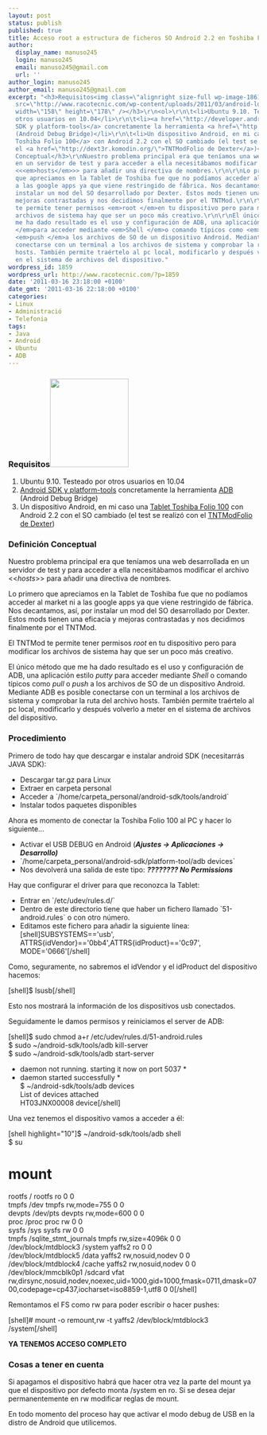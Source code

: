 ```yaml
---
layout: post
status: publish
published: true
title: Acceso root a estructura de ficheros SO Android 2.2 en Toshiba Folio 100
author:
  display_name: manuso245
  login: manuso245
  email: manuso245@gmail.com
  url: ''
author_login: manuso245
author_email: manuso245@gmail.com
excerpt: "<h3>Requisitos<img class=\"alignright size-full wp-image-1861\" title=\"android-logo\"
  src=\"http://www.racotecnic.com/wp-content/uploads/2011/03/android-logo.jpg\" alt=\"\"
  width=\"158\" height=\"178\" /></h3>\r\n<ol>\r\n\t<li>Ubuntu 9.10. Testeado por
  otros usuarios en 10.04</li>\r\n\t<li><a href=\"http://developer.android.com/sdk/index.html\">Android
  SDK y platform-tools</a> concretamente la herramienta <a href=\"http://developer.android.com/guide/developing/tools/adb.html\">ADB</a>
  (Android Debug Bridge)</li>\r\n\t<li>Un dispositivo Android, en mi caso una <a href=\"http://www.toshiba-multimedia.com/es/journe-tabletas-marcos-digitales/folio100/\">Tablet
  Toshiba Folio 100</a> con Android 2.2 con el SO cambiado (el test se realizó con
  el <a href=\"http://dext3r.komodin.org/\">TNTModFolio de Dexter</a>)</li>\r\n</ol>\r\n<h3>Definición
  Conceptual</h3>\r\nNuestro problema principal era que teníamos una web desarrollada
  en un servidor de test y para acceder a ella necesitábamos modificar el archivo
  <<<em>hosts</em>>> para añadir una directiva de nombres.\r\n\r\nLo primero
  que apreciamos en la Tablet de Toshiba fue que no podíamos acceder al market ni
  a las google apps ya que viene restringido de fábrica. Nos decantamos, así, por
  instalar un mod del SO desarrollado por Dexter. Estos mods tienen una eficacia y
  mejoras contrastadas y nos decidimos finalmente por el TNTMod.\r\n\r\nEl TNTMod
  te permite tener permisos <em>root </em>en tu dispositivo pero para modificar los
  archivos de sistema hay que ser un poco más creativo.\r\n\r\nEl único método que
  me ha dado resultado es el uso y configuración de ADB, una aplicación estilo <em>putty
  </em>para acceder mediante <em>Shell </em>o comando típicos como <em>pull </em>o
  <em>push </em>a los archivos de SO de un dispositivo Android. Mediante ADB es posible
  conectarse con un terminal a los archivos de sistema y comprobar la ruta del archivo
  hosts. También permite traértelo al pc local, modificarlo y después volverlo a meter
  en el sistema de archivos del dispositivo."
wordpress_id: 1859
wordpress_url: http://www.racotecnic.com/?p=1859
date: '2011-03-16 23:18:00 +0100'
date_gmt: '2011-03-16 22:18:00 +0100'
categories:
- Linux
- Administració
- Telefonia
tags:
- Java
- Android
- Ubuntu
- ADB
---
```

<h3>Requisitos<img class="alignright size-full wp-image-1861" title="android-logo" src="http://www.racotecnic.com/wp-content/uploads/2011/03/android-logo.jpg" alt="" width="158" height="178" /></h3>
<ol>
<li>Ubuntu 9.10. Testeado por otros usuarios en 10.04</li>
<li><a href="http://developer.android.com/sdk/index.html">Android SDK y platform-tools</a> concretamente la herramienta <a href="http://developer.android.com/guide/developing/tools/adb.html">ADB</a> (Android Debug Bridge)</li>
<li>Un dispositivo Android, en mi caso una <a href="http://www.toshiba-multimedia.com/es/journe-tabletas-marcos-digitales/folio100/">Tablet Toshiba Folio 100</a> con Android 2.2 con el SO cambiado (el test se realizó con el <a href="http://dext3r.komodin.org/">TNTModFolio de Dexter</a>)</li>
</ol>
<h3>Definición Conceptual</h3>

Nuestro problema principal era que teníamos una web desarrollada en un servidor de test y para acceder a ella necesitábamos modificar el archivo <<<em>hosts</em>>> para añadir una directiva de nombres.

Lo primero que apreciamos en la Tablet de Toshiba fue que no podíamos acceder al market ni a las google apps ya que viene restringido de fábrica. Nos decantamos, así, por instalar un mod del SO desarrollado por Dexter. Estos mods tienen una eficacia y mejoras contrastadas y nos decidimos finalmente por el TNTMod.

El TNTMod te permite tener permisos <em>root </em>en tu dispositivo pero para modificar los archivos de sistema hay que ser un poco más creativo.

El único método que me ha dado resultado es el uso y configuración de ADB, una aplicación estilo <em>putty </em>para acceder mediante <em>Shell </em>o comando típicos como <em>pull </em>o <em>push </em>a los archivos de SO de un dispositivo Android. Mediante ADB es posible conectarse con un terminal a los archivos de sistema y comprobar la ruta del archivo hosts. También permite traértelo al pc local, modificarlo y después volverlo a meter en el sistema de archivos del dispositivo.<a id="more"></a><a id="more-1859"></a>
<h3>Procedimiento</h3>

Primero de todo hay que descargar e instalar android SDK (necesitarrás JAVA SDK):

<ul>
<li>Descargar tar.gz para Linux</li>
<li>Extraer en carpeta personal</li>
<li>Acceder a `/home/carpeta_personal/android-sdk/tools/android`</li>
<li>Instalar todos paquetes disponibles</li>
</ul>

Ahora es momento de conectar la Toshiba Folio 100 al PC y hacer lo siguiente...

<ul>
<li>Activar el USB DEBUG en Android (<strong><em>Ajustes -> Aplicaciones -> Desarrollo)</em></strong></li>
<li>`/home/carpeta_personal/android-sdk/platform-tool/adb devices`</li>
<li>Nos devolverá una salida de este tipo: <strong><em>???????? No Permissions</em></strong></li>
</ul>

Hay que configurar el driver para que reconozca la Tablet:

<ul>
<li>Entrar en `/etc/udev/rules.d/`</li>
<li>Dentro de este directorio tiene que haber un fichero llamado `51-android.rules` o con otro número.</li>
<li> Editamos este fichero para añadir la siguiente línea:<br />
[shell]SUBSYSTEMS=='usb', ATTRS{idVendor}=='0bb4',ATTRS{idProduct}=='0c97', MODE='0666'[/shell]</li>
</ul>

Como, seguramente, no sabremos el idVendor y el idProduct del dispositivo hacemos:

[shell]$ lsusb[/shell]

Esto nos mostrará la información de los dispositivos usb conectados.

Seguidamente le damos permisos y reiniciamos el server de ADB:

[shell]$ sudo chmod a+r /etc/udev/rules.d/51-android.rules<br />
$ sudo ~/android-sdk/tools/adb kill-server<br />
$ sudo ~/android-sdk/tools/adb start-server<br />
* daemon not running. starting it now on port 5037 *<br />
* daemon started successfully *<br />
$ ~/android-sdk/tools/adb devices<br />
List of devices attached<br />
HT03JNX00008 device[/shell]

Una vez tenemos el dispositivo vamos a acceder a él:

[shell highlight="10"]$ ~/android-sdk/tools/adb shell<br />
$ su<br />
# mount<br />
rootfs / rootfs ro 0 0<br />
tmpfs /dev tmpfs rw,mode=755 0 0<br />
devpts /dev/pts devpts rw,mode=600 0 0<br />
proc /proc proc rw 0 0<br />
sysfs /sys sysfs rw 0 0<br />
tmpfs /sqlite_stmt_journals tmpfs rw,size=4096k 0 0<br />
/dev/block/mtdblock3 /system yaffs2 ro 0 0<br />
/dev/block/mtdblock5 /data yaffs2 rw,nosuid,nodev 0 0<br />
/dev/block/mtdblock4 /cache yaffs2 rw,nosuid,nodev 0 0<br />
/dev/block/mmcblk0p1 /sdcard vfat rw,dirsync,nosuid,nodev,noexec,uid=1000,gid=1000,fmask=0711,dmask=0700,codepage=cp437,iocharset=iso8859-1,utf8 0 0[/shell]

Remontamos el FS como rw para poder escribir o hacer pushes:

[shell]# mount -o remount,rw -t yaffs2 /dev/block/mtdblock3 /system[/shell]

<strong>YA TENEMOS ACCESO COMPLETO</strong>
<h3>Cosas a tener en cuenta</h3>

Si apagamos el dispositivo habrá que hacer otra vez la parte del mount ya que el dispositivo por defecto monta /system en ro. Si se desea dejar permanentemente en rw modificar reglas de mount.

En todo momento del proceso hay que activar el modo debug de USB en la distro de Android que utilicemos.
<div id="_mcePaste" class="mcePaste" style="position: absolute; left: -10000px; top: 0px; width: 1px; height: 1px; overflow: hidden;"><img class="aligncenter size-full wp-image-1864" title="android" src="http://www.racotecnic.com/wp-content/uploads/2011/03/android.jpg" alt="" width="570" height="356" /></div>
